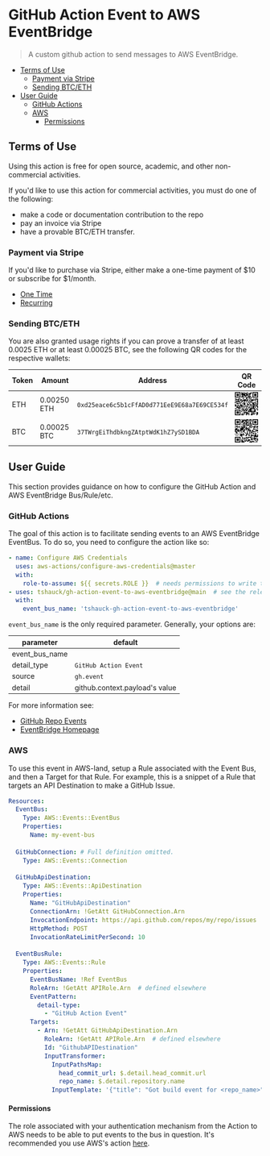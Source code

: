 # GitHub Action Event to AWS EventBridge

> A custom github action to send messages to AWS EventBridge.

<!-- vim-markdown-toc GFM -->

* [Terms of Use](#terms-of-use)
  * [Payment via Stripe](#payment-via-stripe)
  * [Sending BTC/ETH](#sending-btceth)
* [User Guide](#user-guide)
  * [GitHub Actions](#github-actions)
  * [AWS](#aws)
    * [Permissions](#permissions)

<!-- vim-markdown-toc -->

## Terms of Use

Using this action is free for open source, academic, and other non-commercial activities.

If you'd like to use this action for commercial activities, you must do one of
the following:

* make a code or documentation contribution to the repo
* pay an invoice via Stripe
* have a provable BTC/ETH transfer.

### Payment via Stripe

If you'd like to purchase via Stripe, either make a one-time payment of
$10 or subscribe for $1/month.

* [One Time](https://buy.stripe.com/aEU03s4nM7Y876wbIJ)
* [Recurring](https://buy.stripe.com/cN217w3jI5Q01Mc4gg)

### Sending BTC/ETH

You are also granted usage rights if you can prove a transfer of at least 0.0025
ETH or at least 0.00025 BTC, see the following QR codes for the respective wallets:

|Token|Amount|Address |QR Code|
| --- | ----|---- | ----- |
|ETH| 0.00250 ETH | `0xd25eace6c5b1cFfAD0d771EeE9E68a7E69CE534f` | ![ETH](./.github/crypto-qr/eth.png) |
|BTC| 0.00025 BTC | `37TWrgEiThdbkngZAtptWdK1hZ7ySD1BDA` | ![BTC](./.github/crypto-qr/btc.png) |

## User Guide

This section provides guidance on how to configure the GitHub Action and AWS
EventBridge Bus/Rule/etc.

### GitHub Actions

The goal of this action is to facilitate sending events to an AWS EventBridge
EventBus. To do so, you need to configure the action like so:

```yaml
- name: Configure AWS Credentials
  uses: aws-actions/configure-aws-credentials@master
  with:
    role-to-assume: ${{ secrets.ROLE }}  # needs permissions to write to the event bus
- uses: tshauck/gh-action-event-to-aws-eventbridge@main  # see the releases for tags
  with:
    event_bus_name: 'tshauck-gh-action-event-to-aws-eventbridge'
```

`event_bus_name` is the only required parameter. Generally, your options are:

| parameter | default |
| ---- | ----- |
| event_bus_name | |
| detail_type | `GitHub Action Event` |
| source | `gh.event` |
| detail | github.context.payload's value |

For more information see:

* [GitHub Repo Events](https://docs.github.com/en/actions/learn-github-actions/events-that-trigger-workflows)
* [EventBridge Homepage](https://docs.aws.amazon.com/eventbridge/)

### AWS

To use this event in AWS-land, setup a Rule associated with the Event Bus, and
then a Target for that Rule. For example, this is a snippet of a Rule that
targets an API Destination to make a GitHub Issue.

```yaml
Resources:
  EventBus:
    Type: AWS::Events::EventBus
    Properties:
      Name: my-event-bus

  GitHubConnection: # Full definition omitted.
    Type: AWS::Events::Connection

  GitHubApiDestination:
    Type: AWS::Events::ApiDestination
    Properties:
      Name: "GitHubApiDestination"
      ConnectionArn: !GetAtt GitHubConnection.Arn
      InvocationEndpoint: https://api.github.com/repos/my/repo/issues
      HttpMethod: POST
      InvocationRateLimitPerSecond: 10

  EventBusRule:
    Type: AWS::Events::Rule
    Properties:
      EventBusName: !Ref EventBus
      RoleArn: !GetAtt APIRole.Arn  # defined elsewhere
      EventPattern:
        detail-type:
          - "GitHub Action Event"
      Targets:
        - Arn: !GetAtt GitHubApiDestination.Arn
          RoleArn: !GetAtt APIRole.Arn  # defined elsewhere
          Id: "GithubAPIDestination"
          InputTransformer:
            InputPathsMap:
              head_commit_url: $.detail.head_commit.url
              repo_name: $.detail.repository.name
            InputTemplate: '{"title": "Got build event for <repo_name>", "body": "<head_commit_url> fired this event."}'
```

#### Permissions

The role associated with your authentication mechanism from the Action to AWS
needs to be able to put events to the bus in question. It's recommended you use
AWS's action [here](https://github.com/aws-actions/configure-aws-credentials).
